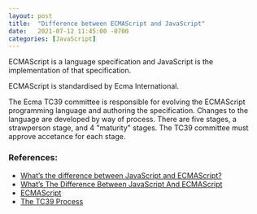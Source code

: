 ```yaml
---
layout: post
title:  "Difference between ECMAScript and JavaScript"
date:   2021-07-12 11:45:00 -0700
categories: [JavaScript]
---
```


ECMAScript is a language specification and JavaScript is the 
implementation of that specification.

ECMAScript is standardised by Ecma International.

The Ecma TC39 committee is responsible for evolving the 
ECMAScript programming language and authoring the specification.
Changes to the language are developed by way of process.
There are five stages, a strawperson stage, and 4 "maturity" stages.
The TC39 committee must approve accetance for each stage.

### References:
- [What’s the difference between JavaScript and ECMAScript?](https://www.freecodecamp.org/news/whats-the-difference-between-javascript-and-ecmascript-cba48c73a2b5/)
- [What’s The Difference Between JavaScript And ECMAScript](https://non-traditional.dev/whats-the-difference-between-javascript-and-ecmascript-e1ce929a7a65)
- [ECMAScript](https://en.wikipedia.org/wiki/ECMAScript)
- [The TC39 Process](https://tc39.es/process-document/)